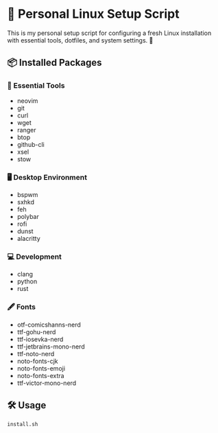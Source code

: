 # 🚀 Personal Linux Setup Script

This is my personal setup script for configuring a fresh Linux installation with essential tools, dotfiles, and system settings. 🐧

## 📦 Installed Packages

### 🔧 Essential Tools
- neovim
- git
- curl
- wget
- ranger
- btop
- github-cli
- xsel
- stow

### 🖥️ Desktop Environment
- bspwm
- sxhkd
- feh
- polybar
- rofi
- dunst
- alacritty

### 💻 Development
- clang
- python
- rust

### 🖋️ Fonts
- otf-comicshanns-nerd
- ttf-gohu-nerd
- ttf-iosevka-nerd
- ttf-jetbrains-mono-nerd
- ttf-noto-nerd
- noto-fonts-cjk
- noto-fonts-emoji
- noto-fonts-extra
- ttf-victor-mono-nerd

## 🛠️ Usage
```bash
install.sh
```
